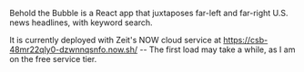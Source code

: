 Behold the Bubble is a React app that juxtaposes far-left and far-right U.S. news headlines, with keyword search.

It is currently deployed with Zeit's NOW cloud service at https://csb-48mr22qly0-dzwnnqsnfo.now.sh/ -- The first load may take a while, as I am on the free service tier.

